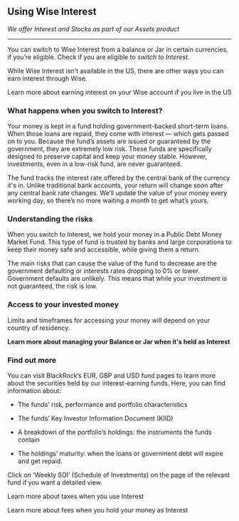## Using Wise Interest  
_We offer Interest and Stocks as part of our Assets product_

* * *

You can switch to Wise Interest from a balance or Jar in certain currencies, if you’re eligible. Check if you are eligible to _switch to Interest_.

While Wise Interest isn't available in the US, there are other ways you can earn interest through Wise.

Learn more about earning interest on your Wise account if you live in the US

###  **What happens when you switch to Interest?**

Your money is kept in a fund holding government-backed short-term loans. When those loans are repaid, they come with interest — which gets passed on to you. Because the fund’s assets are issued or guaranteed by the government, they are extremely low risk. These funds are specifically designed to preserve capital and keep your money stable. However, investments, even in a low-risk fund, are never guaranteed.

The fund tracks the interest rate offered by the central bank of the currency it's in. Unlike traditional bank accounts, your return will change soon after any central bank rate changes. We’ll update the value of your money every working day, so there’s no more waiting a month to get what’s yours.

###  **Understanding the risks**

When you switch to Interest, we hold your money in a Public Debt Money Market Fund. This type of fund is trusted by banks and large corporations to keep their money safe and accessible, while giving them a return.

The main risks that can cause the value of the fund to decrease are the government defaulting or interests rates dropping to 0% or lower. Government defaults are unlikely. This means that while your investment is not guaranteed, the risk is low.

###  **Access to your invested money**

Limits and timeframes for accessing your money will depend on your country of residency.

 **Learn more about managing your Balance or Jar when it's held as Interest**

###  **Find out more**

You can visit BlackRock’s EUR, GBP and USD fund pages to learn more about the securities held by our interest-earning funds. Here, you can find information about:

  * The funds’ risk, performance and portfolio characteristics 

  * The funds’ Key Investor Information Document (KIID)

  * A breakdown of the portfolio’s holdings: the instruments the funds contain 

  * The holdings’ maturity: when the loans or government debt will expire and get repaid. 




Click on ‘Weekly SOI’ (Schedule of Investments) on the page of the relevant fund if you want a detailed view.

Learn more about taxes when you use Interest

Learn more about fees when you hold your money as Interest